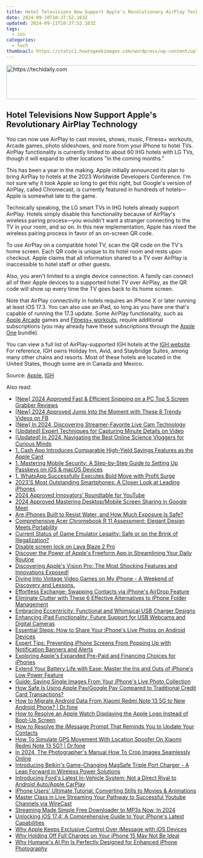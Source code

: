 ```yaml
---
title: Hotel Televisions Now Support Apple's Revolutionary AirPlay Technology
date: 2024-09-10T10:37:52.163Z
updated: 2024-09-11T10:37:52.163Z
tags:
  - ios
categories:
  - tech
thumbnail: https://static1.howtogeekimages.com/wordpress/wp-content/uploads/2024/04/30.jpg
---
```






<!-- affiliate ads begin -->
<a href="https://unicoeye.pxf.io/c/5597632/2134237/18498" target="_top" id="2134237">
  <img src="//a.impactradius-go.com/display-ad/18498-2134237" border="0" alt="https://techidaily.com" width="728" height="90"/>
</a>
<img height="0" width="0" src="https://unicoeye.pxf.io/i/5597632/2134237/18498" style="position:absolute;visibility:hidden;" border="0" />
<!-- affiliate ads end -->




## Hotel Televisions Now Support Apple's Revolutionary AirPlay Technology

You can now use AirPlay to cast movies, shows, music, Fitness+ workouts, Arcade games, photo slideshows, and more from your iPhone to hotel TVs. AirPlay functionality is currently limited to about 60 IHG hotels with LG TVs, though it will expand to other locations "in the coming months."

 This has been a year in the making. Apple initially announced its plan to bring AirPlay to hotels at the 2023 Worldwide Developers Conference. I'm not sure why it took Apple so long to get this right, but Google's version of AirPlay, called Chromecast, is currently featured in hundreds of hotels—Apple is somewhat late to the game.

 Technically speaking, the LG smart TVs in IHG hotels already support AirPlay. Hotels simply disable this functionality because of AirPlay's wireless pairing process—you wouldn't want a stranger connecting to the TV in your room, and so on. In this new implementation, Apple has nixed the wireless pairing process in favor of an on-screen QR code.

 To use AirPlay on a compatible hotel TV, scan the QR code on the TV's home screen. Each QR code is unique to its hotel room and rests upon checkout. Apple claims that all information shared to a TV over AirPlay is inaccessible to hotel staff or other guests.

 Also, you aren't limited to a single device connection. A family can connect all of their Apple devices to a supported hotel TV over AirPlay, as the QR code will show up every time the TV goes back to its home screen.

 Note that AirPlay connectivity in hotels requires an iPhone X or later running at least iOS 17.3\. You can also use an iPad, so long as you have one that's capable of running the 17.3 update. Some AirPlay functionality, such as [Apple Arcade](https://smart-video-editing.techidaily.com/new-in-2024-free-video-editing-made-easy-top-online-choices/) games and [Fitness+ workouts](https://hardware-updates.techidaily.com/improve-performance-update-your-epson-wf-7720-windows-printer-drivers-here/), require additional subscriptions (you may already have these subscriptions through the [Apple One](https://www.apple.com/apple-one/) bundle).

 You can view a full list of AirPlay-supported IGH hotels at the [IGH website](https://www.ihg.com/content/us/en/support/appleairplay). For reference, IGH owns Holiday Inn, Avid, and Staybridge Suites, among many other chains and resorts. Most of these hotels are located in the United States, though some are in Canada and Mexico.

 Source: [Apple](https://www.apple.com/newsroom/2024/04/airplay-is-now-available-in-select-ihg-hotels-and-resorts-properties/), [IGH](http://www.ihg.com/content/us/en/support/appleairplay)

<ins class="adsbygoogle"
     style="display:block"
     data-ad-format="autorelaxed"
     data-ad-client="ca-pub-7571918770474297"
     data-ad-slot="1223367746"></ins>



<ins class="adsbygoogle"
     style="display:block"
     data-ad-client="ca-pub-7571918770474297"
     data-ad-slot="8358498916"
     data-ad-format="auto"
     data-full-width-responsive="true"></ins>





<span class="atpl-alsoreadstyle">Also read:</span>
<div><ul>
<li><a href="https://screen-mirroring-recording.techidaily.com/new-2024-approved-fast-and-efficient-snipping-on-a-pc-top-5-screen-grabber-reviews/"><u>[New] 2024 Approved Fast & Efficient Snipping on a PC Top 5 Screen Grabber Reviews</u></a></li>
<li><a href="https://facebook-video-recording.techidaily.com/new-2024-approved-jump-into-the-moment-with-these-8-trendy-videos-on-fb/"><u>[New] 2024 Approved Jump Into the Moment with These 8 Trendy Videos on FB</u></a></li>
<li><a href="https://video-screen-grab.techidaily.com/new-in-2024-discovering-streamer-favorite-live-cam-technology/"><u>[New] In 2024, Discovering Streamer-Favorite Live Cam Technology</u></a></li>
<li><a href="https://fox-hovers.techidaily.com/updated-expert-techniques-for-capturing-minute-details-on-video/"><u>[Updated] Expert Techniques for Capturing Minute Details on Video</u></a></li>
<li><a href="https://youtube-tips.techidaily.com/ed-in-2024-navigating-the-best-online-science-vloggers-for-curious-minds/"><u>[Updated] In 2024, Navigating the Best Online Science Vloggers for Curious Minds</u></a></li>
<li><a href="https://os-tips.techidaily.com/1-cash-app-introduces-comparable-high-yield-savings-features-as-the-apple-card/"><u>1. Cash App Introduces Comparable High-Yield Savings Features as the Apple Card</u></a></li>
<li><a href="https://os-tips.techidaily.com/1-mastering-mobile-security-a-step-by-step-guide-to-setting-up-passkeys-on-ios-and-macos-devices/"><u>1. Mastering Mobile Security: A Step-by-Step Guide to Setting Up Passkeys on iOS & macOS Devices</u></a></li>
<li><a href="https://os-tips.techidaily.com/1-whatsapp-successfully-executes-bold-move-with-profit-surge/"><u>1. WhatsApp Successfully Executes Bold Move with Profit Surge</u></a></li>
<li><a href="https://os-tips.techidaily.com/2023s-most-outstanding-smartphones-a-closer-look-at-leading-iphones/"><u>2023'S Most Outstanding Smartphones: A Closer Look at Leading iPhones</u></a></li>
<li><a href="https://youtube-help.techidaily.com/2024-approved-innovators-roundtable-for-youtube/"><u>2024 Approved Innovators’ Roundtable for YouTube</u></a></li>
<li><a href="https://visual-screen-recording.techidaily.com/2024-approved-mastering-desktopmobile-screen-sharing-in-google-meet/"><u>2024 Approved Mastering Desktop/Mobile Screen Sharing in Google Meet</u></a></li>
<li><a href="https://os-tips.techidaily.com/are-iphones-built-to-resist-water-and-how-much-exposure-is-safe/"><u>Are iPhones Built to Resist Water, and How Much Exposure Is Safe?</u></a></li>
<li><a href="https://buynow-marvelous.techidaily.com/comprehensive-acer-chromebook-r-11-assessment-elegant-design-meets-portability/"><u>Comprehensive Acer Chromebook R 11 Assessment: Elegant Design Meets Portability</u></a></li>
<li><a href="https://os-tips.techidaily.com/current-status-of-game-emulator-legality-safe-or-on-the-brink-of-illegalization/"><u>Current Status of Game Emulator Legality: Safe or on the Brink of Illegalization?</u></a></li>
<li><a href="https://phone-solutions.techidaily.com/disable-screen-lock-on-lava-blaze-2-pro-by-drfone-android-unlock-android-unlock/"><u>Disable screen lock on Lava Blaze 2 Pro</u></a></li>
<li><a href="https://os-tips.techidaily.com/discover-the-power-of-apples-freeform-app-in-streamlining-your-daily-routine/"><u>Discover the Power of Apple's Freeform App in Streamlining Your Daily Routine</u></a></li>
<li><a href="https://os-tips.techidaily.com/discovering-apples-vision-pro-the-most-shocking-features-and-innovations-exposed/"><u>Discovering Apple's Vision Pro: The Most Shocking Features and Innovations Exposed!</u></a></li>
<li><a href="https://os-tips.techidaily.com/diving-into-vintage-video-games-on-my-iphone-a-weekend-of-discovery-and-lessons/"><u>Diving Into Vintage Video Games on My iPhone - A Weekend of Discovery and Lessons.</u></a></li>
<li><a href="https://os-tips.techidaily.com/effortless-exchange-swapping-contacts-via-iphones-airdrop-feature/"><u>Effortless Exchange: Swapping Contacts via iPhone's AirDrop Feature</u></a></li>
<li><a href="https://os-tips.techidaily.com/eliminate-clutter-with-these-6-effective-alternatives-to-iphone-folder-management/"><u>Eliminate Clutter with These 6 Effective Alternatives to iPhone Folder Management</u></a></li>
<li><a href="https://os-tips.techidaily.com/embracing-eccentricity-functional-and-whimsical-usb-charger-designs/"><u>Embracing Eccentricity: Functional and Whimsical USB Charger Designs</u></a></li>
<li><a href="https://os-tips.techidaily.com/enhancing-ipad-functionality-future-support-for-usb-webcams-and-digital-cameras/"><u>Enhancing iPad Functionality: Future Support for USB Webcams and Digital Cameras</u></a></li>
<li><a href="https://os-tips.techidaily.com/essential-steps-how-to-share-your-iphones-live-photos-on-android-devices/"><u>Essential Steps: How to Share Your iPhone's Live Photos on Android Devices</u></a></li>
<li><a href="https://os-tips.techidaily.com/expert-tips-preventing-iphone-screens-from-popping-up-with-notification-banners-and-alerts/"><u>Expert Tips: Preventing iPhone Screens From Popping Up with Notification Banners and Alerts</u></a></li>
<li><a href="https://os-tips.techidaily.com/exploring-apples-expanded-pre-paid-and-financing-choices-for-iphones/"><u>Exploring Apple's Expanded Pre-Paid and Financing Choices for iPhones</u></a></li>
<li><a href="https://os-tips.techidaily.com/extend-your-battery-life-with-ease-master-the-ins-and-outs-of-iphones-low-power-feature/"><u>Extend Your Battery Life with Ease: Master the Ins and Outs of iPhone's Low Power Feature</u></a></li>
<li><a href="https://os-tips.techidaily.com/guide-saving-single-images-from-your-iphones-live-photo-collection/"><u>Guide: Saving Single Images From Your iPhone's Live Photo Collection</u></a></li>
<li><a href="https://os-tips.techidaily.com/how-safe-is-using-apple-paygoogle-pay-compared-to-traditional-credit-card-transactions/"><u>How Safe Is Using Apple Pay/Google Pay Compared to Traditional Credit Card Transactions?</u></a></li>
<li><a href="https://blog-min.techidaily.com/how-to-migrate-android-data-from-xiaomi-redmi-note-13-5g-to-new-android-phone-drfone-by-drfone-transfer-from-android-transfer-from-android/"><u>How to Migrate Android Data From Xiaomi Redmi Note 13 5G to New Android Phone? | Dr.fone</u></a></li>
<li><a href="https://os-tips.techidaily.com/how-to-resolve-an-apple-watch-displaying-the-apple-logo-instead-of-boot-up-screen/"><u>How to Resolve an Apple Watch Displaying the Apple Logo Instead of Boot-Up Screen</u></a></li>
<li><a href="https://os-tips.techidaily.com/how-to-resolve-the-imessage-prompt-that-reminds-you-to-update-your-contacts/"><u>How to Resolve the iMessage Prompt That Reminds You to Update Your Contacts</u></a></li>
<li><a href="https://fake-location.techidaily.com/how-to-simulate-gps-movement-with-location-spoofer-on-xiaomi-redmi-note-13-5g-drfone-by-drfone-virtual-android/"><u>How To Simulate GPS Movement With Location Spoofer On Xiaomi Redmi Note 13 5G? | Dr.fone</u></a></li>
<li><a href="https://some-guidance.techidaily.com/in-2024-the-photographers-manual-how-to-crop-images-seamlessly-online/"><u>In 2024, The Photographer's Manual How To Crop Images Seamlessly Online</u></a></li>
<li><a href="https://os-tips.techidaily.com/introducing-belkins-game-changing-magsafe-triple-port-charger-a-leap-forward-in-wireless-power-solutions/"><u>Introducing Belkin's Game-Changing MagSafe Triple Port Charger - A Leap Forward in Wireless Power Solutions</u></a></li>
<li><a href="https://os-tips.techidaily.com/introducing-fords-latest-in-vehicle-system-not-a-direct-rival-to-android-autoapple-carplay/"><u>Introducing Ford's Latest In-Vehicle System: Not a Direct Rival to Android Auto/Apple CarPlay</u></a></li>
<li><a href="https://os-tips.techidaily.com/iphone-users-ultimate-tutorial-converting-stills-to-movies-and-animations/"><u>IPhone Users' Ultimate Tutorial: Converting Stills to Movies & Animations</u></a></li>
<li><a href="https://youtube-tips.techidaily.com/r-class-in-live-streaming-your-pathway-to-successful-youtube-channels-via-wirecast/"><u>Master Class in Live Streaming Your Pathway to Successful Youtube Channels via WireCast</u></a></li>
<li><a href="https://facebook-record-videos.techidaily.com/streaming-made-simple-free-downloader-to-mp3s-now-in-2024/"><u>Streaming Made Simple Free Downloader to MP3s Now, In 2024</u></a></li>
<li><a href="https://os-tips.techidaily.com/unlocking-ios-174-a-comprehensive-guide-to-your-iphones-latest-capabilities/"><u>Unlocking iOS 17.4: A Comprehensive Guide to Your iPhone's Latest Capabilities</u></a></li>
<li><a href="https://os-tips.techidaily.com/why-apple-keeps-exclusive-control-over-imessage-with-ios-devices/"><u>Why Apple Keeps Exclusive Control Over iMessage with iOS Devices</u></a></li>
<li><a href="https://os-tips.techidaily.com/why-holding-off-full-charges-on-your-iphone-15-may-not-be-ideal/"><u>Why Holding Off Full Charges on Your iPhone 15 May Not Be Ideal</u></a></li>
<li><a href="https://os-tips.techidaily.com/why-humanes-ai-pin-is-perfectly-designed-for-enhanced-iphone-photography/"><u>Why Humane's AI Pin Is Perfectly Designed for Enhanced iPhone Photography</u></a></li>
</ul></div>





